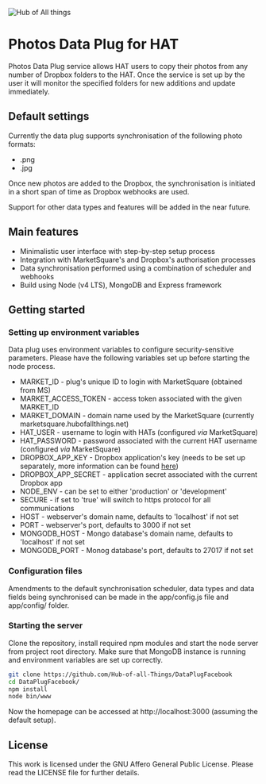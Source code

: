 ![Hub of All things](http://hubofallthings.com/wp-content/uploads/banner21.png)

# Photos Data Plug for HAT

Photos Data Plug service allows HAT users to copy their photos from any number of Dropbox folders to the HAT. Once the service is set up by the user it will monitor the specified folders for new additions and update immediately.

## Default settings

Currently the data plug supports synchronisation of the following photo formats:

- .png
- .jpg

Once new photos are added to the Dropbox, the synchronisation is initiated in a short span of time as Dropbox webhooks are used.

Support for other data types and features will be added in the near future.

## Main features

- Minimalistic user interface with step-by-step setup process
- Integration with MarketSquare's and Dropbox's authorisation processes
- Data synchronisation performed using a combination of scheduler and webhooks
- Build using Node (v4 LTS), MongoDB and Express framework

## Getting started

### Setting up environment variables

Data plug uses environment variables to configure security-sensitive parameters. Please have the following variables set up before starting the node process.

- MARKET_ID - plug's unique ID to login with MarketSquare (obtained from MS)
- MARKET\_ACCESS\_TOKEN - access token associated with the given MARKET_ID
- MARKET_DOMAIN - domain name used by the MarketSquare (currently marketsquare.hubofallthings.net)
- HAT_USER - username to login with HATs (configured *via* MarketSquare)
- HAT_PASSWORD - password associated with the current HAT username (configured *via* MarketSquare)
- DROPBOX\_APP\_KEY - Dropbox application's key (needs to be set up separately, more information can be found [here](https://www.dropbox.com/developers))
- DROPBOX\_APP\_SECRET - application secret associated with the current Dropbox app
- NODE_ENV - can be set to either 'production' or 'development'
- SECURE - if set to 'true' will switch to https protocol for all communications
- HOST - webserver's domain name, defaults to 'localhost' if not set
- PORT - webserver's port, defaults to 3000 if not set
- MONGODB_HOST - Mongo database's domain name, defaults to 'localhost' if not set
- MONGODB_PORT - Monog database's port, defaults to 27017 if not set

### Configuration files

Amendments to the default synchronisation scheduler, data types and data fields being synchronised can be made in the app/config.js file and app/config/ folder.

### Starting the server

Clone the repository, install required npm modules and start the node server from project root directory. Make sure that MongoDB instance is running and environment variables are set up correctly.

  ```bash
  git clone https://github.com/Hub-of-all-Things/DataPlugFacebook
  cd DataPlugFacebook/
  npm install
  node bin/www
  ```

Now the homepage can be accessed at http://localhost:3000 (assuming the default setup).

## License

This work is licensed under the GNU Affero General Public License. Please read the LICENSE file for further details.
